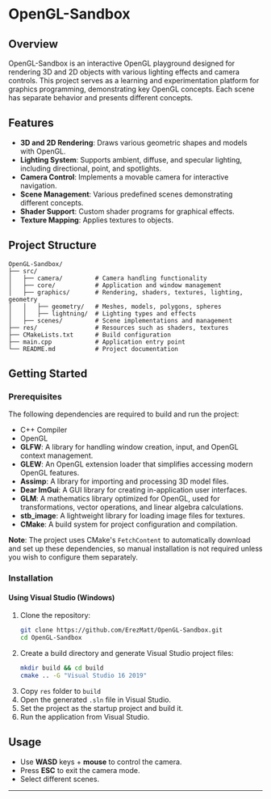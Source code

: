 # OpenGL-Sandbox

## Overview

OpenGL-Sandbox is an interactive OpenGL playground designed for rendering 3D and 2D objects with various lighting effects and camera controls. This project serves as a learning and experimentation platform for graphics programming, demonstrating key OpenGL concepts. Each scene has separate behavior and presents different concepts.

## Features

- **3D and 2D Rendering**: Draws various geometric shapes and models with OpenGL.
- **Lighting System**: Supports ambient, diffuse, and specular lighting, including directional, point, and spotlights.
- **Camera Control**: Implements a movable camera for interactive navigation.
- **Scene Management**: Various predefined scenes demonstrating different concepts.
- **Shader Support**: Custom shader programs for graphical effects.
- **Texture Mapping**: Applies textures to objects.

## Project Structure

```
OpenGL-Sandbox/
├── src/
│   ├── camera/         # Camera handling functionality
│   ├── core/           # Application and window management
│   ├── graphics/       # Rendering, shaders, textures, lighting, geometry
│   │   ├── geometry/   # Meshes, models, polygons, spheres
│   │   ├── lightning/  # Lighting types and effects
│   ├── scenes/         # Scene implementations and management
├── res/                # Resources such as shaders, textures
├── CMakeLists.txt      # Build configuration
├── main.cpp            # Application entry point
└── README.md           # Project documentation
```

## Getting Started

### Prerequisites

The following dependencies are required to build and run the project:

- C++ Compiler
- OpenGL
- **GLFW**: A library for handling window creation, input, and OpenGL context management.
- **GLEW**: An OpenGL extension loader that simplifies accessing modern OpenGL features.
- **Assimp**: A library for importing and processing 3D model files.
- **Dear ImGui**: A GUI library for creating in-application user interfaces.
- **GLM**: A mathematics library optimized for OpenGL, used for transformations, vector operations, and linear algebra calculations.
- **stb\_image**: A lightweight library for loading image files for textures.
- **CMake**: A build system for project configuration and compilation.

**Note**: The project uses CMake's `FetchContent` to automatically download and set up these dependencies, so manual installation is not required unless you wish to configure them separately.

### Installation

#### Using Visual Studio (Windows)
1. Clone the repository:
   ```sh
   git clone https://github.com/ErezMatt/OpenGL-Sandbox.git
   cd OpenGL-Sandbox
   ```
2. Create a build directory and generate Visual Studio project files:
   ```sh
   mkdir build && cd build
   cmake .. -G "Visual Studio 16 2019"
   ```
3. Copy `res` folder to `build`
4. Open the generated `.sln` file in Visual Studio.
5. Set the project as the startup project and build it.
6. Run the application from Visual Studio.

## Usage

- Use **WASD** keys + **mouse** to control the camera.
- Press **ESC** to exit the camera mode.
- Select different scenes.
---
